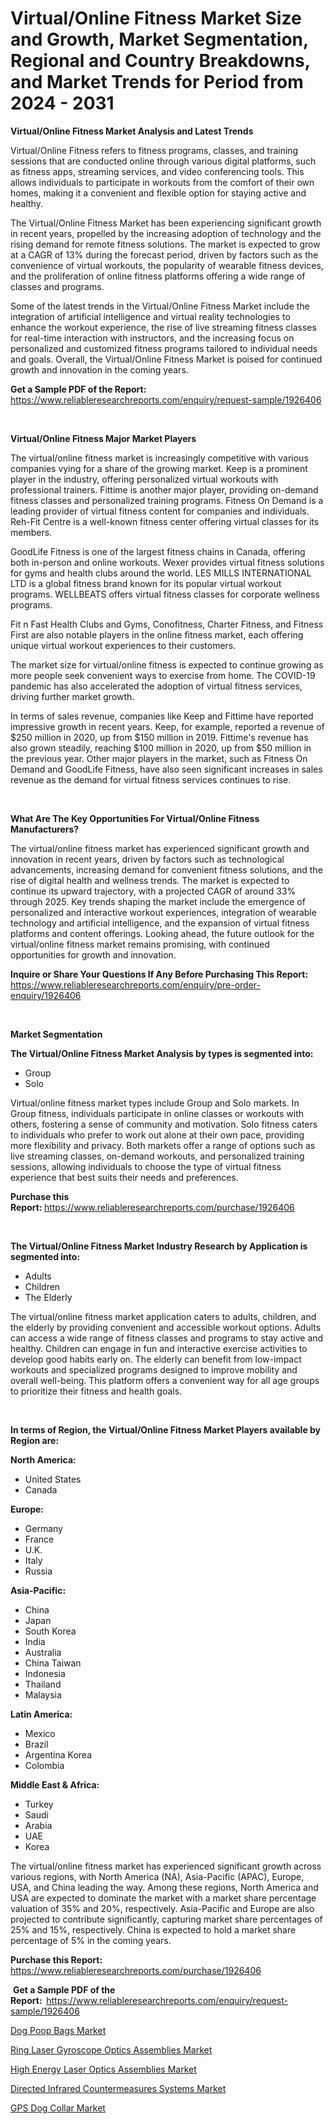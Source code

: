 <p><h1>Virtual/Online Fitness Market Size and Growth, Market Segmentation, Regional and Country Breakdowns, and Market Trends for Period from 2024 -  2031</h1></p><p><strong>Virtual/Online Fitness Market Analysis and Latest Trends</strong></p>
<p><p>Virtual/Online Fitness refers to fitness programs, classes, and training sessions that are conducted online through various digital platforms, such as fitness apps, streaming services, and video conferencing tools. This allows individuals to participate in workouts from the comfort of their own homes, making it a convenient and flexible option for staying active and healthy. </p><p>The Virtual/Online Fitness Market has been experiencing significant growth in recent years, propelled by the increasing adoption of technology and the rising demand for remote fitness solutions. The market is expected to grow at a CAGR of 13% during the forecast period, driven by factors such as the convenience of virtual workouts, the popularity of wearable fitness devices, and the proliferation of online fitness platforms offering a wide range of classes and programs.</p><p>Some of the latest trends in the Virtual/Online Fitness Market include the integration of artificial intelligence and virtual reality technologies to enhance the workout experience, the rise of live streaming fitness classes for real-time interaction with instructors, and the increasing focus on personalized and customized fitness programs tailored to individual needs and goals. Overall, the Virtual/Online Fitness Market is poised for continued growth and innovation in the coming years.</p></p>
<p><strong>Get a Sample PDF of the Report:&nbsp;</strong> <a href="https://www.reliableresearchreports.com/enquiry/request-sample/1926406">https://www.reliableresearchreports.com/enquiry/request-sample/1926406</a></p>
<p>&nbsp;</p>
<p><strong>Virtual/Online Fitness Major Market Players</strong></p>
<p><p>The virtual/online fitness market is increasingly competitive with various companies vying for a share of the growing market. Keep is a prominent player in the industry, offering personalized virtual workouts with professional trainers. Fittime is another major player, providing on-demand fitness classes and personalized training programs. Fitness On Demand is a leading provider of virtual fitness content for companies and individuals. Reh-Fit Centre is a well-known fitness center offering virtual classes for its members.</p><p>GoodLife Fitness is one of the largest fitness chains in Canada, offering both in-person and online workouts. Wexer provides virtual fitness solutions for gyms and health clubs around the world. LES MILLS INTERNATIONAL LTD is a global fitness brand known for its popular virtual workout programs. WELLBEATS offers virtual fitness classes for corporate wellness programs.</p><p>Fit n Fast Health Clubs and Gyms, Conofitness, Charter Fitness, and Fitness First are also notable players in the online fitness market, each offering unique virtual workout experiences to their customers.</p><p>The market size for virtual/online fitness is expected to continue growing as more people seek convenient ways to exercise from home. The COVID-19 pandemic has also accelerated the adoption of virtual fitness services, driving further market growth.</p><p>In terms of sales revenue, companies like Keep and Fittime have reported impressive growth in recent years. Keep, for example, reported a revenue of $250 million in 2020, up from $150 million in 2019. Fittime's revenue has also grown steadily, reaching $100 million in 2020, up from $50 million in the previous year. Other major players in the market, such as Fitness On Demand and GoodLife Fitness, have also seen significant increases in sales revenue as the demand for virtual fitness services continues to rise.</p></p>
<p>&nbsp;</p>
<p><strong>What Are The Key Opportunities For Virtual/Online Fitness Manufacturers?</strong></p>
<p><p>The virtual/online fitness market has experienced significant growth and innovation in recent years, driven by factors such as technological advancements, increasing demand for convenient fitness solutions, and the rise of digital health and wellness trends. The market is expected to continue its upward trajectory, with a projected CAGR of around 33% through 2025. Key trends shaping the market include the emergence of personalized and interactive workout experiences, integration of wearable technology and artificial intelligence, and the expansion of virtual fitness platforms and content offerings. Looking ahead, the future outlook for the virtual/online fitness market remains promising, with continued opportunities for growth and innovation.</p></p>
<p><strong>Inquire or Share Your Questions If Any Before Purchasing This Report:</strong> <a href="https://www.reliableresearchreports.com/enquiry/pre-order-enquiry/1926406">https://www.reliableresearchreports.com/enquiry/pre-order-enquiry/1926406</a></p>
<p>&nbsp;</p>
<p><strong>Market Segmentation</strong></p>
<p><strong>The Virtual/Online Fitness Market Analysis by types is segmented into:</strong></p>
<p><ul><li>Group</li><li>Solo</li></ul></p>
<p><p>Virtual/online fitness market types include Group and Solo markets. In Group fitness, individuals participate in online classes or workouts with others, fostering a sense of community and motivation. Solo fitness caters to individuals who prefer to work out alone at their own pace, providing more flexibility and privacy. Both markets offer a range of options such as live streaming classes, on-demand workouts, and personalized training sessions, allowing individuals to choose the type of virtual fitness experience that best suits their needs and preferences.</p></p>
<p><strong>Purchase this Report:&nbsp;</strong><a href="https://www.reliableresearchreports.com/purchase/1926406">https://www.reliableresearchreports.com/purchase/1926406</a></p>
<p>&nbsp;</p>
<p><strong>The Virtual/Online Fitness Market Industry Research by Application is segmented into:</strong></p>
<p><ul><li>Adults</li><li>Children</li><li>The Elderly</li></ul></p>
<p><p>The virtual/online fitness market application caters to adults, children, and the elderly by providing convenient and accessible workout options. Adults can access a wide range of fitness classes and programs to stay active and healthy. Children can engage in fun and interactive exercise activities to develop good habits early on. The elderly can benefit from low-impact workouts and specialized programs designed to improve mobility and overall well-being. This platform offers a convenient way for all age groups to prioritize their fitness and health goals.</p></p>
<p>&nbsp;</p>
<p><strong>In terms of Region, the Virtual/Online Fitness Market Players available by Region are:</strong></p>
<p>
    <p> <strong> North America: </strong>
        <ul>
            <li>United States</li>
            <li>Canada</li>
        </ul>
        </p> 
    <p> <strong> Europe: </strong>
        <ul>
            <li>Germany</li>
            <li>France</li>
            <li>U.K.</li>
            <li>Italy</li>
            <li>Russia</li>
        </ul>
        </p> 
    <p> <strong> Asia-Pacific: </strong>
        <ul>
            <li>China</li>
            <li>Japan</li>
            <li>South Korea</li>
            <li>India</li>
            <li>Australia</li>
            <li>China Taiwan</li>
            <li>Indonesia</li>
            <li>Thailand</li>
            <li>Malaysia</li>
        </ul>
        </p> 
    <p> <strong> Latin America: </strong>
        <ul>
            <li>Mexico</li>
            <li>Brazil</li>
            <li>Argentina Korea</li>
            <li>Colombia</li>
        </ul>
        </p> 
    <p> <strong> Middle East & Africa: </strong>
        <ul>
            <li>Turkey</li>
            <li>Saudi</li>
            <li>Arabia</li>
            <li>UAE</li>
            <li>Korea</li>
        </ul>
    </p>
    </p>
<p><p>The virtual/online fitness market has experienced significant growth across various regions, with North America (NA), Asia-Pacific (APAC), Europe, USA, and China leading the way. Among these regions, North America and USA are expected to dominate the market with a market share percentage valuation of 35% and 20%, respectively. Asia-Pacific and Europe are also projected to contribute significantly, capturing market share percentages of 25% and 15%, respectively. China is expected to hold a market share percentage of 5% in the coming years.</p></p>
<p><strong>Purchase this Report: </strong><a href="https://www.reliableresearchreports.com/purchase/1926406">https://www.reliableresearchreports.com/purchase/1926406</a></p>
<p>&nbsp;<strong>Get a Sample PDF of the Report:&nbsp;&nbsp;</strong><a href="https://www.reliableresearchreports.com/enquiry/request-sample/1926406">https://www.reliableresearchreports.com/enquiry/request-sample/1926406</a></p>
<p><strong></strong></p>
<p><p><a href="https://view.publitas.com/reportprime-1/dog-poop-bags-market-size-share-trends-analysis-report-by-material-by-type-by-end-user-by-region-and-segment-forecasts-2024-2031/">Dog Poop Bags Market</a></p><p><a href="https://flame-sidecar-702.notion.site/Ring-Laser-Gyroscope-Optics-Assemblies-Market-Research-Report-The-Key-To-Successful-Business-Strate-d6c5296f02314d5bab264b0605c43116">Ring Laser Gyroscope Optics Assemblies Market</a></p><p><a href="https://full-wildebeest-80b.notion.site/High-Energy-Laser-Optics-Assemblies-Market-Size-Global-Industry-Overview-Market-Segmentation-and-F-622dd9374cc84c9ca83498d0493df6c0">High Energy Laser Optics Assemblies Market</a></p><p><a href="https://pretty-mail-caf.notion.site/Decoding-the-Directed-Infrared-Countermeasures-Systems-Market-A-Deep-Dive-into-the-Latest-Market-Tr-19a939aab4f24d5a9e8dbce22274e663">Directed Infrared Countermeasures Systems Market</a></p><p><a href="https://view.publitas.com/reportprime-1/gps-dog-collar-market-growth-market-trends-covid-19-impact-and-forecasts-for-period-from-2024-2031/">GPS Dog Collar Market</a></p></p>